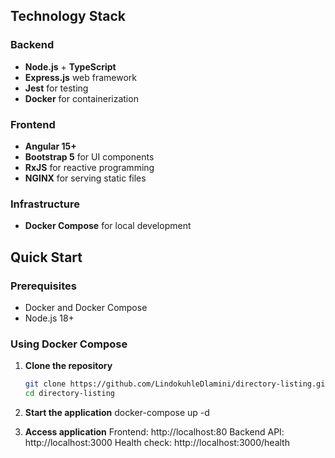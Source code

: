 ## Technology Stack

### Backend
- **Node.js** + **TypeScript**
- **Express.js** web framework
- **Jest** for testing
- **Docker** for containerization

### Frontend
- **Angular 15+**
- **Bootstrap 5** for UI components
- **RxJS** for reactive programming
- **NGINX** for serving static files

### Infrastructure
- **Docker Compose** for local development

## Quick Start

### Prerequisites
- Docker and Docker Compose
- Node.js 18+

### Using Docker Compose

1. **Clone the repository**
   ```bash
   git clone https://github.com/LindokuhleDlamini/directory-listing.git
   cd directory-listing

2. **Start the application**
    docker-compose up -d

3. **Access application**
    Frontend: http://localhost:80
    Backend API: http://localhost:3000
    Health check: http://localhost:3000/health

